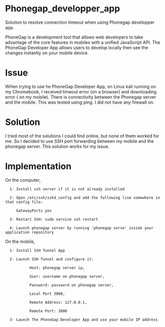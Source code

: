 # Phonegap_developper_app
Solution to resolve connection timeout when using  Phonegap developper app.

PhoneGap is a development tool that allows web developers to take advantage of the core features in mobiles with a unified JavaScript API. The PhoneGap Developer App allows users to develop locally then see the changes instantly on your mobile device.

# Issue
WHen trying to use he PhoneGap Developer App, on Linux kali running on my Chromebook, I received timeout error (on a browser) and downloading error ( on my mobile). There is connectivity between the Phonegap server and the mobile. This was tested using ping. I did not have any firewall on.

# Solution

I tried most of the solutions I could find online, but none of them worked for me. So I decided to use SSH port forwarding between my mobile and the phonegap server. This solution works for my issue.

# Implementation

On the computer,

      1- Install ssh server if it is not already installed
      
      2- Open /etc/ssh/sshd_config and add the following line somewhere in that config file:
      
         GatewayPorts yes
         
      3- Restart SSH: sudo service ssh restart
      
      4- Launch phonegap server by running 'phonegap serve' inside your application repository

On the mobile,

      1- Install SSH Tunnel App
      
      2- Launch SSH Tunnel and configure it:
      
               Host: phonegap server ip, 
               
               User: username on phonegap server, 
               
               Password: password on phonegap server, 
               
               Local Port 3000, 
               
               Remote Address: 127.0.0.1, 
               
               Remote Port: 3000
         
      3- Launch The PhoneGap Developer App and use your mobile IP address
